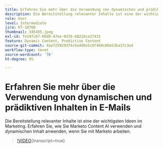 ```yaml
---
title: Erfahren Sie mehr über die Verwendung von dynamischen und prädiktiven Inhalten in E-Mails
description: Die Bereitstellung relevanter Inhalte ist eine der wichtigsten Ideen im Marketing. Erfahren Sie, wie Sie Marketo Content AI verwenden und dynamischen Inhalt anwenden, wenn Sie mit Marketo arbeiten.
role: User
level: Intermediate
jira: KT-10768
thumbnail: 345485.jpeg
exl-id: fe19fc67-60d0-47ee-9d76-88210ca37415
feature: Dynamic Content, Predictive Content
source-git-commit: 4aa725929374c6a408e5c0f4b0c00e53ba17c3ed
workflow-type: tm+mt
source-wordcount: '76'
ht-degree: 0%

---
```


# Erfahren Sie mehr über die Verwendung von dynamischen und prädiktiven Inhalten in E-Mails

Die Bereitstellung relevanter Inhalte ist eine der wichtigsten Ideen im Marketing. Erfahren Sie, wie Sie Marketo Content AI verwenden und dynamischen Inhalt anwenden, wenn Sie mit Marketo arbeiten.

>[!VIDEO](https://video.tv.adobe.com/v/345485/?quality=12&learn=on){transcript=true}
